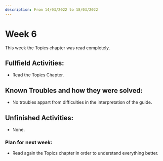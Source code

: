 ```yaml
---
description: From 14/03/2022 to 18/03/2022
---
```


# Week 6

This week the Topics chapter was read completely.

## Fullfield Activities:&#x20;

* Read the Topics Chapter.

## Known Troubles and how they were solved:&#x20;

* No troubles appart from difficulties in the interpretation of the guide.

## Unfinished Activities:&#x20;

* None.

### Plan for next week:&#x20;

* Read again the Topics chapter in order to understand everything better.
